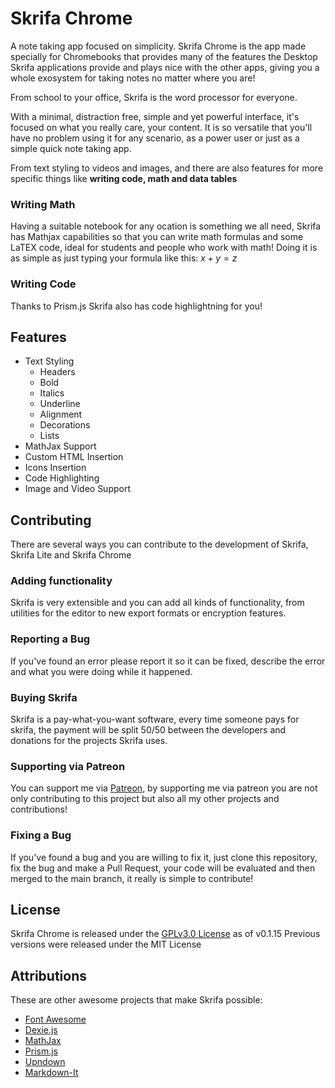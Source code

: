 # Skrifa Chrome
A note taking app focused on simplicity. Skrifa Chrome is the app made specially for Chromebooks that provides many of the features the Desktop Skrifa applications provide and plays nice with the other apps, giving you a whole exosystem for taking notes no matter where you are!

From school to your office, Skrifa is the word processor for everyone.

With a minimal, distraction free, simple and yet powerful interface, it's focused on what you really care, your content. It is so versatile that you'll have no problem using it for any scenario, as a power user or just as a simple quick note taking app.

From text styling to videos and images, and there are also features for more specific things like **writing code, math and data tables**

### Writing Math
Having a suitable notebook for any ocation is something we all need, Skrifa has Mathjax capabilities so that you can write math formulas and some LaTEX code, ideal for students and people who work with math! Doing it is as simple as just typing your formula like this:
$x + y = z$

### Writing Code
Thanks to Prism.js Skrifa also has code highlightning for you!

## Features
  * Text Styling
    * Headers
    * Bold
    * Italics
    * Underline
    * Alignment
    * Decorations
    * Lists
  * MathJax Support
  * Custom HTML Insertion
  * Icons Insertion
  * Code Highlighting
  * Image and Video Support
## Contributing
There are several ways you can contribute to the development of Skrifa,  Skrifa Lite and Skrifa Chrome

### Adding functionality
Skrifa is very extensible and you can add all kinds of functionality, from utilities for the editor to new export formats or encryption features. 

### Reporting a Bug
If you've found an error please report it so it can be fixed, describe the error and what you were doing while it happened.

### Buying Skrifa
Skrifa is a pay-what-you-want software, every time someone pays for skrifa, the payment will be split 50/50 between the developers and donations for the projects Skrifa uses.

### Supporting via Patreon
You can support me via [Patreon](https://www.patreon.com/Hyuchia), by supporting me via patreon you are not only contributing to this project but also all my other projects and contributions!

### Fixing a Bug
If you've found a bug and you are willing to fix it, just clone this repository, fix the bug and make a Pull Request, your code will be evaluated and then merged to the main branch, it really is simple to contribute!

## License
Skrifa Chrome is released under the [GPLv3.0 License](https://github.com/Skrifa/License/blob/master/LICENSE) as of v0.1.15
Previous versions were released under the MIT License

## Attributions
These are other awesome projects that make Skrifa possible:
* [Font Awesome](http://fortawesome.github.io/Font-Awesome/)
* [Dexie.js](http://dexie.org/)
* [MathJax](https://www.mathjax.org/)
* [Prism.js](http://prismjs.com/)
* [Upndown](http://upndown.netgusto.com/)
* [Markdown-It](https://github.com/markdown-it/markdown-it)
